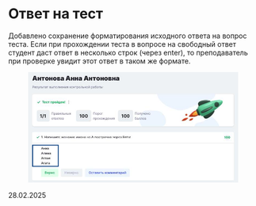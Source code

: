 # Ответ на тест

Добавлено сохранение форматирования исходного ответа на вопрос теста. Если при прохождении теста в вопросе на свободный ответ студент даст ответ в несколько строк (через enter), то преподаватель при проверке увидит этот ответ в таком же формате.

<figure><img src="../../.gitbook/assets/image (1000).png" alt=""><figcaption></figcaption></figure>

28.02.2025
